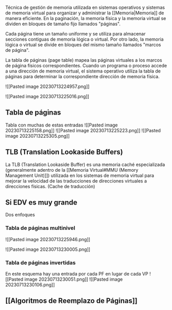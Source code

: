 Técnica de gestión de memoria utilizada en sistemas operativos y sistemas de memoria virtual para organizar y administrar la [[Memoria|Memoria]] de manera eficiente. En la paginación, la memoria física y la memoria virtual se dividen en bloques de tamaño fijo llamados "páginas".

Cada página tiene un tamaño uniforme y se utiliza para almacenar secciones contiguas de memoria lógica o virtual. Por otro lado, la memoria lógica o virtual se divide en bloques del mismo tamaño llamados "marcos de página".

La tabla de páginas (page table) mapea las páginas virtuales a los marcos de página físicos correspondientes. Cuando un programa o proceso accede a una dirección de memoria virtual, el sistema operativo utiliza la tabla de páginas para determinar la correspondiente dirección de memoria física.


![[Pasted image 20230713224957.png]]


![[Pasted image 20230713225016.png]]


## Tabla de páginas
Tabla con muchas de estas entradas
![[Pasted image 20230713225158.png]]
![[Pasted image 20230713225223.png]]
![[Pasted image 20230713225305.png]]

## TLB (Translation Lookaside Buffers)

La TLB (Translation Lookaside Buffer) es una memoria caché especializada (generalmente adentro de la [[Memoria Virtual#MMU (Memory Management Unit)]]) utilizada en los sistemas de memoria virtual para mejorar la velocidad de las traducciones de direcciones virtuales a direcciones físicas. (Cache de traducción)


## Si EDV es muy grande
Dos enfoques
### Tabla de páginas multinivel
![[Pasted image 20230713225946.png]]

![[Pasted image 20230713230005.png]]


### Tabla de páginas invertidas
  
En este esquema hay una entrada por cada PF en lugar de cada VP
![[Pasted image 20230713230051.png]]
![[Pasted image 20230713230106.png]]



## [[Algoritmos de Reemplazo de Páginas]]

